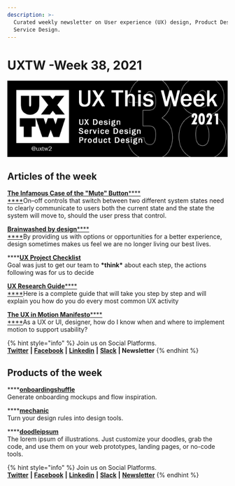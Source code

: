 ```yaml
---
description: >-
  Curated weekly newsletter on User experience (UX) design, Product Design and
  Service Design.
---
```


# UXTW -Week 38, 2021

![UXThisWeek - Issue #38 September, 2021](../.gitbook/assets/uxtw-banner-2021-38.jpg)



## Articles of the week

****[**The Infamous Case of the "Mute" Button**](https://www.nngroup.com/articles/state-switch-buttons/?ref=uxthisweek)****[****\
****](https://airbnb.design/evolving-by-design/?ref=uxthisweek)On–off controls that switch between two different system states need to clearly communicate to users both the current state and the state the system will move to, should the user press that control.

****[**Brainwashed by design**](https://uxdesign.cc/brainwashed-by-design-65743195280)****[****\
****](https://uxplanet.org/10-simple-tips-to-improve-user-testing-6a86c84e2794/?ref=uxthisweek)By providing us with options or opportunities for a better experience, design sometimes makes us feel we are no longer living our best lives.

****[**UX Project Checklist**](https://medium.com/uxchecklist/ux-project-checklist-why-i-made-it-and-whats-next-6df312b0b92e)\
Goal was just to get our team to **\*think\*** about each step, the actions following was for us to decide

****[**UX Research Guide**](https://www.instagram.com/anfisign/guide/research-guide/17860279889266404/)****[****\
****](https://productcoalition.com/product-discovery-playbook-a579bbe3e572/?ref=uxthisweek)Here is a complete guide that will take you step by step and will explain you how do you do every most common UX activity

****[**The UX in Motion Manifesto**](https://medium.com/ux-in-motion/creating-usability-with-motion-the-ux-in-motion-manifesto-a87a4584ddc)****[****\
****](https://uxdesign.cc/how-bob-moog-brought-usability-heuristics-to-the-electronic-synthesizer-a6797a3a9192)As a UX or UI, designer, how do I know when and where to implement motion to support usability?

{% hint style="info" %}
Join us on Social Platforms. \
[**Twitter**](https://twitter.com/uxtw2) **|** [**Facebook**](https://www.facebook.com/webusabilityandux) **|** [**Linkedin**](https://www.linkedin.com/groups/1875717/) **|** [**Slack**](https://join.slack.com/t/uxthisweek/shared\_invite/zt-szpdweo1-d78hso8FppFcI68Xue\_9Yw) **| Newsletter**
{% endhint %}

## Products of the week

****[**onboardingshuffle**](https://app.onboardingshuffle.space/?ref=uxthisweek)\
Generate onboarding mockups and flow  inspiration.

****[**mechanic**](https://mechanic.design/?ref=uxthisweek)\
Turn your design rules into design tools.

****[**doodleipsum**](https://doodleipsum.com/?ref=uxthisweek)\
The lorem ipsum of illustrations. Just customize your doodles, grab the code, and use them on your web prototypes, landing pages, or no-code tools.&#x20;

{% hint style="info" %}
Join us on Social Platforms.\
[**Twitter**](https://twitter.com/uxtw2) **|** [**Facebook**](https://www.facebook.com/webusabilityandux) **|** [**Linkedin**](https://www.linkedin.com/groups/1875717/) **|** [**Slack**](https://join.slack.com/t/uxthisweek/shared\_invite/zt-szpdweo1-d78hso8FppFcI68Xue\_9Yw) **|** [**Newsletter**](https://gmail.us17.list-manage.com/subscribe?u=1b23fd286b43ac36e4acba123\&id=0009036f95)
{% endhint %}
